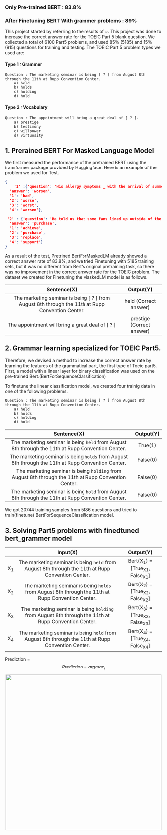 ### Only Pre-trained BERT : 83.8% 
### After Finetuning BERT With grammer problems : 89%

This project started by referring to the results of ~.
This project was done to increase the correct answer rate for the TOEIC Part 5 blank question.
We collected a total of 6100 Part5 problems, and used 85% (5185) and 15% (915) questions for training and testing.
The TOEIC Part 5 problem types we used are:
#### Type 1 : Grammer
```
Question : The marketing seminar is being [ ? ] from August 8th through the 11th at Rupp Convention Center.
    a) held
    b) holds
    c) holding
    d) hold
```

#### Type 2 : Vocabulary
```
Question : The appointment will bring a great deal of [ ? ].
    a) prestige
    b) testimony
    c) willpower
    d) virtuosity    
```

## 1. Prerained BERT For Masked Language Model

We first measured the performance of the pretrained BERT using the transformer package provided by Huggingface. Here is an example of the problem we used for Test.
```json
{
    '1' :{'question': 'His allergy symptoms _ with the arrival of summer.',
  'answer': 'worsen',
  '1': 'bad',
  '2': 'worse',
  '3': 'worst',
  '4': 'worsen'},

 '2' : {'question': 'He told us that some fans lined up outside of the box office to _ a ticket for the concert.',
  'answer': 'purchase',
  '1': 'achieve',
  '2': 'purchase',
  '3': 'replace',
  '4': 'support'}
}
```
As a result of the test, Pretrined BertForMaskedLM already showed a correct answer rate of 83.8%, and we tried Finetuning with 5185 training sets, but it was no different from Bert's original pretraining task, so there was no improvement in the correct answer rate for the TOEIC problem. The dataset we created for Finetuning the MaskedLM model is as follows.

| Sentence(X)     | Output(Y) |
| :-------------: |  :--------------: |
| The marketing seminar is being [ ? ] from August 8th through the 11th at Rupp Convention Center. |    held (Correct answer)   |
| The appointment will bring a great deal of [ ? ] |    prestige (Correct answer)   |


## 2. Grammar learning specialized for TOEIC Part5.

Therefore, we devised a method to increase the correct answer rate by learning the features of the grammatical part, the first type of Toeic part5.
First, a model with a linear layer for binary classification was used on the pre-trained Bert.(BertForSequenceClassification)

To finetune the linear classification model, we created four trainig data in one of the following problems.

```
Question : The marketing seminar is being [ ? ] from August 8th through the 11th at Rupp Convention Center.
    a) held
    b) holds
    c) holding
    d) hold
``` 

| Sentence(X)     | Output(Y) |
| :-------------: |  :--------------: |
| The marketing seminar is being `held` from August 8th through the 11th at Rupp Convention Center. |  True(1)  |
| The marketing seminar is being `holds` from August 8th through the 11th at Rupp Convention Center. |    False(0)  |
| The marketing seminar is being `holding` from August 8th through the 11th at Rupp Convention Center. |    False(0)  |
| The marketing seminar is being `hold` from August 8th through the 11th at Rupp Convention Center. |    False(0)  |

We got 20744 training samples from 5186 questions and tried to train(finetune) BertForSequenceClassification model.


## 3. Solving Part5 problems with finedtuned bert_grammer model


|  | Input(X)     | Output(Y) |
| :-------------: | :-------------: |  :--------------: |
|X<sub>1</sub>| The marketing seminar is being `held` from August 8th through the 11th at Rupp Convention Center. | Bert(X<sub>1</sub>) = [True<sub>X1</sub>, False<sub>X1</sub>]|
|X<sub>2</sub>| The marketing seminar is being `holds` from August 8th through the 11th at Rupp Convention Center. |Bert(X<sub>2</sub>) = [True<sub>X2</sub>, False<sub>X2</sub>]  |
|X<sub>3</sub>| The marketing seminar is being `holding` from August 8th through the 11th at Rupp Convention Center. |    Bert(X<sub>3</sub>) = [True<sub>X3</sub>, False<sub>X3</sub>]  |
|X<sub>4</sub>| The marketing seminar is being `hold` from August 8th through the 11th at Rupp Convention Center. |    Bert(X<sub>4</sub>) = [True<sub>X4</sub>, False<sub>X4</sub>]  |

Prediction = $$ Prediction = argmax_{i} $$

<p align="center"><img width="500" src="https://github.com/woopal/ModelForToeic/edit/master/eq1" /></p>
